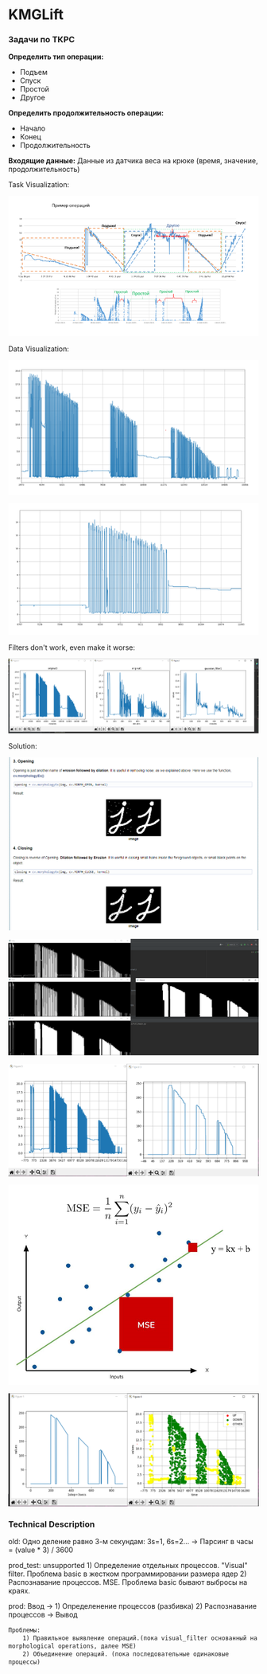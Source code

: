 # KMGLift

### Задачи по ТКРС

**Определить тип операции:**
- Подъем
- Спуск
- Простой
- Другое

**Определить продолжительность операции:**
- Начало
- Конец
- Продолжительность

**Входящие данные:** Данные из датчика веса на крюке (время, значение, продолжительность)


Task Visualization:

![Task_Visualization](https://github.com/Alar-q/KMGLift/blob/main/assets/1_TKRS_Tasks_Example.png)

Data Visualization:

![Data_Visualization1](https://github.com/Alar-q/KMGLift/blob/main/assets/2_TKRS_Tasks_Data1.png)

![Data_Visualization2](https://github.com/Alar-q/KMGLift/blob/main/assets/3_TKRS_Tasks_Data2.png)


Filters don't work, even make it worse:

![Filters](https://github.com/Alar-q/KMGLift/blob/main/assets/4_TKRS_Tasks_Filter1.png)

Solution:

![Solution_1](https://github.com/Alar-q/KMGLift/blob/main/assets/5_TKRS_Tasks_Sol1_1.png)

![Solution_2](https://github.com/Alar-q/KMGLift/blob/main/assets/6_TKRS_Tasks_Sol1.png)

![Solution_3](https://github.com/Alar-q/KMGLift/blob/main/assets/7_TKRS_Tasks_Sol2.png)

![Solution_4](https://github.com/Alar-q/KMGLift/blob/main/assets/8_TKRS_Tasks_Sol3_1.png)

![Solution_5](https://github.com/Alar-q/KMGLift/blob/main/assets/9_TKRS_Tasks_Sol3.png)

### Technical Description

old:
    Одно деление равно 3-м секундам: 3s=1, 6s=2... -> 
        Парсинг в часы = (value * 3) / 3600

prod_test:
    unsupported
    1) Определение отдельных процессов. "Visual" filter. Проблема basic в жестком программировании размера ядер
    2) Распознавание процессов. MSE. Проблема basic бывают выбросы на краях. 
    
prod:
    Ввод ->
    1) Определенение процессов (разбивка)
    2) Распознавание процессов
    -> Вывод

    Проблемы:
        1) Правильное выявление операций.(пока visual_filter основанный на morphological operations, далее MSE)
        2) Объединение операций. (пока последовательные одинаковые процессы)
